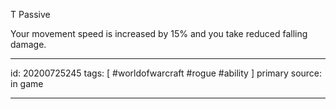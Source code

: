 
T Passive

Your movement speed is increased by 15% and you take reduced falling damage.

---

id: 20200725245
tags: [ #worldofwarcraft #rogue #ability ]
primary source: in game

---